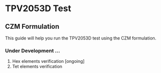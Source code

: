 # TPV2053D Test

## CZM Formulation

This guide will help you run the TPV2053D test using the CZM formulation.

### Under Development ...

1. Hex elements verification [ongoing]
2. Tet elements verification 